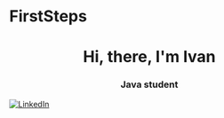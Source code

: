 # FirstSteps
<div id="header" align="center">
<h1>Hi, there, I'm Ivan</h1>
<h3>Java student</h3>
</div>
<a href="https://www.linkedin.com/in/ivan-shmidik">
  <img src="https://img.shields.io/badge/LinkedIn-blue?style=for-the-badge&logo=linkedin&logoColor=white" alt="LinkedIn"/>
  
